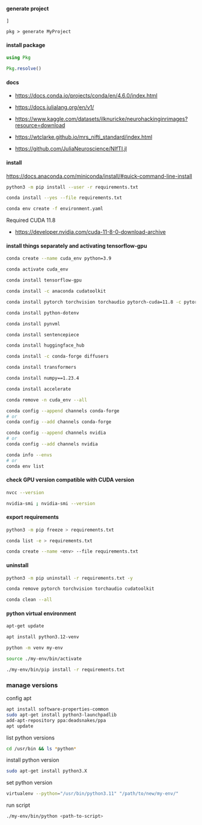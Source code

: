 <!-- julia main.js args -->

#### generate project

```
]

pkg > generate MyProject
```

#### install package

```julia
using Pkg

Pkg.resolve()

```

#### docs

- https://docs.conda.io/projects/conda/en/4.6.0/index.html

- https://docs.julialang.org/en/v1/

- https://www.kaggle.com/datasets/ilknuricke/neurohackinginrimages?resource=download

- https://wtclarke.github.io/mrs_nifti_standard/index.html

- https://github.com/JuliaNeuroscience/NIfTI.jl

#### install

https://docs.anaconda.com/miniconda/install/#quick-command-line-install

```bash
python3 -m pip install --user -r requirements.txt
```

```bash
conda install --yes --file requirements.txt
```

```bash
conda env create -f environment.yaml
```

Required CUDA 11.8

- https://developer.nvidia.com/cuda-11-8-0-download-archive

#### install things separately and activating tensorflow-gpu

```bash
conda create --name cuda_env python=3.9
```

```bash
conda activate cuda_env
```

```bash
conda install tensorflow-gpu
```

```bash
conda install -c anaconda cudatoolkit
```

```bash
conda install pytorch torchvision torchaudio pytorch-cuda=11.8 -c pytorch -c nvidia
```

```bash
conda install python-dotenv
```

```bash
conda install pynvml
```

```bash
conda install sentencepiece
```

```bash
conda install huggingface_hub
```

```bash
conda install -c conda-forge diffusers
```

```bash
conda install transformers
```

```bash
conda install numpy==1.23.4
```

```bash
conda install accelerate
```

```bash
conda remove -n cuda_env --all
```

```bash
conda config --append channels conda-forge
# or
conda config --add channels conda-forge
```

```bash
conda config --append channels nvidia
# or
conda config --add channels nvidia
```

```bash
conda info --envs
# or
conda env list
```

#### check GPU version compatible with CUDA version

```bash
nvcc --version
```

```bash
nvidia-smi ; nvidia-smi --version
```

#### export requirements

```bash
python3 -m pip freeze > requirements.txt
```

```bash
conda list -e > requirements.txt
```

```bash
conda create --name <env> --file requirements.txt
```

#### uninstall

```bash
python3 -m pip uninstall -r requirements.txt -y
```

```bash
conda remove pytorch torchvision torchaudio cudatoolkit
```

```bash
conda clean --all
```

#### python virtual environment

```bash
apt-get update
```

```bash
apt install python3.12-venv
```

```bash
python -m venv my-env
```

```bash
source ./my-env/bin/activate
```

```bash
./my-env/bin/pip install -r requirements.txt
```

### manage versions

config apt

```bash
apt install software-properties-common
sudo apt-get install python3-launchpadlib
add-apt-repository ppa:deadsnakes/ppa
apt update
```

list python versions

```bash
cd /usr/bin && ls *python*
```

install python version

```bash
sudo apt-get install python3.X
```

set python version

```bash
virtualenv --python="/usr/bin/python3.11" "/path/to/new/my-env/"
```

run script

```bash
./my-env/bin/python <path-to-script>
```
